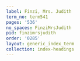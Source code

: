 ```yaml
---
label: Finzi, Mrs. Judith
term_no: term541
pages: '536'
no_spaces: FinziMrsJudith
pid: finzimrsjudith
order: '0285'
layout: generic_index_term
collection: index-headings
---
```

